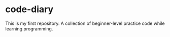 # code-diary
This is my first repository. A collection of beginner-level practice code while learning programming.
